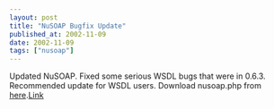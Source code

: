 ```yaml
---
layout: post
title: "NuSOAP Bugfix Update"
published_at: 2002-11-09
date: 2002-11-09
tags: ["nusoap"]
---
```


Updated NuSOAP. Fixed some serious WSDL bugs that were in 0.6.3. Recommended update for WSDL users. Download nusoap.php from [here](http://cvs.sourceforge.net/cgi-bin/viewcvs.cgi/nusoap/lib/).[Link](http://cvs.sourceforge.net/cgi-bin/viewcvs.cgi/nusoap/lib/)  